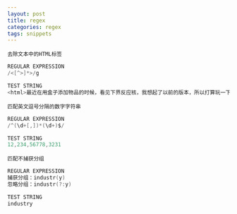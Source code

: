 ```yaml
---
layout: post
title: regex
categories: regex
tags: snippets
---
```



`去除文本中的HTML标签`

```c
REGULAR EXPRESSION
/<[^>]*>/g

TEST STRING
<html>最近在用盒子添加物品的时候，看见下界反应核，我想起了以前的版本，所以打算玩一下<a href="mcbox://800/4">#生存狂人#</a><br/><img src='http://img3.tuboshu.com/images/mc_tie_image/201609/21/1474466431777/201609212200312096_360.jpeg'/></html>
```

`匹配英文逗号分隔的数字字符串`
```c
REGULAR EXPRESSION
/^(\d+[,])*(\d+)$/

TEST STRING
12,234,56778,3231
```


`匹配不捕获分组`

```c
REGULAR EXPRESSION
捕获分组：industr(y)
忽略分组：industr(?:y)

TEST STRING
industry
```



